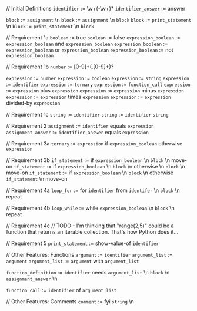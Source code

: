 // Initial Definitions
`identifier` := \w+(-\w+)*
`identifier_answer` := answer

`block` := `assignment` \n
`block` := `assignment` \n `block`
`block` := `print_statement` \n
`block` := `print_statement` \n `block`


// Requirement 1a
`boolean` := true
`boolean` := false
`expression_boolean` := `expression_boolean` and `expression_boolean`
`expression_boolean` := `expression_boolean` or `expression_boolean`
`expression_boolean` := not `expression_boolean`


// Requirement 1b
`number` := [0-9]+(\.[0-9]+)?

`expression` := `number`
`expression` := `boolean`
`expression` := `string`
`expression` := `identifier`
`expression` := `ternary`
`expression` := `function_call`
`expression` := `expression` plus `expression` 
`expression` := `expression` minus `expression` 
`expression` := `expression` times `expression` 
`expression` := `expression` divided-by `expression` 


// Requirement 1c
`string` := `identifier`
`string` := `identifier` `string`


// Requirement 2
`assignment` := `identifier` equals `expression`
`assignment_answer` := `identifier_answer` equals `expression`


// Requirement 3a
`ternary` := `expression` if `expression_boolean` otherwise `expression`


// Requirement 3b
`if_statement` := if `expression_boolean` \n `block` \n move-on
`if_statement` := if `expression_boolean` \n `block` \n otherwise \n `block` \n move-on
`if_statement` := if `expression_boolean` \n `block` \n otherwise `if_statement` \n move-on


// Requirement 4a
`loop_for` := for `identifier` from `identifer` \n `block` \n repeat


// Requirement 4b
`loop_while` := while `expression_boolean` \n `block` \n repeat


// Requirement 4c
// TODO - I'm thinking that "range(2,5)" could be a function that returns an iterable collection. That's how Python does it...


// Requirement 5
`print_statement` := show-value-of `identifier`


// Other Features: Functions
`argument` := `identifier`
`argument_list` := `argument`
`argument_list` := `argument` with `argument_list`

`function_definition` := `identifier` needs `argument_list` \n `block` \n `assignment_answer` \n

`function_call` := `identifier` of `argument_list`


// Other Features: Comments
`comment` := fyi `string` \n